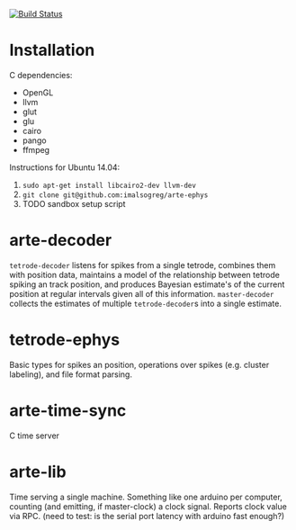 
[![Build Status](https://travis-ci.org/imalsogreg/arte-ephys.svg?branch=master)](https://travis-ci.org/imalsogreg/arte-ephys)

Installation
============

C dependencies:
  - OpenGL
  - llvm
  - glut
  - glu
  - cairo
  - pango
  - ffmpeg


Instructions for Ubuntu 14.04:

  1. `sudo apt-get install libcairo2-dev llvm-dev`
  2. `git clone git@github.com:imalsogreg/arte-ephys`
  3. TODO sandbox setup script

arte-decoder
============

`tetrode-decoder` listens for spikes from a single tetrode, combines them with position data, maintains a model of the relationship between tetrode spiking an track position, and produces Bayesian estimate's of the current position at regular intervals given all of this information. `master-decoder` collects the estimates of multiple `tetrode-decoder`s into a single estimate.

tetrode-ephys
=============

Basic types for spikes an position, operations over spikes (e.g. cluster labeling), and file format parsing.

arte-time-sync
==============

C time server

arte-lib
===============

Time  serving a single machine.  Something like one arduino per computer, counting (and emitting, if master-clock) a clock signal.  Reports clock value via RPC. (need to test: is the serial port latency with arduino fast enough?)
